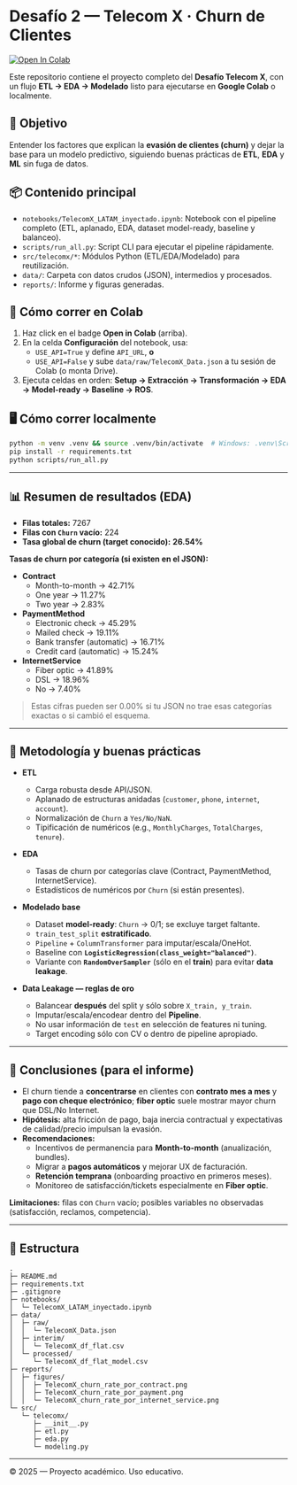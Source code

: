 # Desafío 2 — Telecom X · Churn de Clientes

[![Open In Colab](https://colab.research.google.com/assets/colab-badge.svg)](https://colab.research.google.com/github/flacoca1970/Desafio_2/blob/main/notebooks/TelecomX_LATAM_inyectado.ipynb)

Este repositorio contiene el proyecto completo del **Desafío Telecom X**, con un flujo **ETL → EDA → Modelado** listo para ejecutarse en **Google Colab** o localmente.

## 🎯 Objetivo
Entender los factores que explican la **evasión de clientes (churn)** y dejar la base para un modelo predictivo, siguiendo buenas prácticas de **ETL**, **EDA** y **ML** sin fuga de datos.

## 📦 Contenido principal
- `notebooks/TelecomX_LATAM_inyectado.ipynb`: Notebook con el pipeline completo (ETL, aplanado, EDA, dataset model-ready, baseline y balanceo).
- `scripts/run_all.py`: Script CLI para ejecutar el pipeline rápidamente.
- `src/telecomx/*`: Módulos Python (ETL/EDA/Modelado) para reutilización.
- `data/`: Carpeta con datos crudos (JSON), intermedios y procesados.
- `reports/`: Informe y figuras generadas.

## 🚀 Cómo correr en Colab
1. Haz click en el badge **Open in Colab** (arriba).
2. En la celda **Configuración** del notebook, usa:
   - `USE_API=True` y define `API_URL`, **o**
   - `USE_API=False` y sube `data/raw/TelecomX_Data.json` a tu sesión de Colab (o monta Drive).
3. Ejecuta celdas en orden: **Setup → Extracción → Transformación → EDA → Model-ready → Baseline → ROS**.

## 🖥️ Cómo correr localmente
```bash
python -m venv .venv && source .venv/bin/activate  # Windows: .venv\Scripts\activate
pip install -r requirements.txt
python scripts/run_all.py
```

---

## 📊 Resumen de resultados (EDA)

- **Filas totales:** 7267
- **Filas con `Churn` vacío:** 224
- **Tasa global de churn (target conocido):** **26.54%**

**Tasas de churn por categoría (si existen en el JSON):**
- **Contract**
  - Month-to-month → 42.71%
  - One year → 11.27%
  - Two year → 2.83%
- **PaymentMethod**
  - Electronic check → 45.29%
  - Mailed check → 19.11%
  - Bank transfer (automatic) → 16.71%
  - Credit card (automatic) → 15.24%
- **InternetService**
  - Fiber optic → 41.89%
  - DSL → 18.96%
  - No → 7.40%

> Estas cifras pueden ser 0.00% si tu JSON no trae esas categorías exactas o si cambió el esquema.

---

## 🧪 Metodología y buenas prácticas

- **ETL**
  - Carga robusta desde API/JSON.
  - Aplanado de estructuras anidadas (`customer`, `phone`, `internet`, `account`).
  - Normalización de `Churn` a `Yes/No/NaN`.
  - Tipificación de numéricos (e.g., `MonthlyCharges`, `TotalCharges`, `tenure`).

- **EDA**
  - Tasas de churn por categorías clave (Contract, PaymentMethod, InternetService).
  - Estadísticos de numéricos por `Churn` (si están presentes).

- **Modelado base**
  - Dataset **model-ready**: `Churn` → 0/1; se excluye target faltante.
  - `train_test_split` **estratificado**.
  - `Pipeline` + `ColumnTransformer` para imputar/escala/OneHot.
  - Baseline con **`LogisticRegression(class_weight="balanced")`**.
  - Variante con **`RandomOverSampler`** (sólo en el **train**) para evitar **data leakage**.

- **Data Leakage — reglas de oro**
  - Balancear **después** del split y sólo sobre `X_train, y_train`.
  - Imputar/escala/encodear dentro del **Pipeline**.
  - No usar información de `test` en selección de features ni tuning.
  - Target encoding sólo con CV o dentro de pipeline apropiado.

---

## 🧠 Conclusiones (para el informe)
- El churn tiende a **concentrarse** en clientes con **contrato mes a mes** y **pago con cheque electrónico**; **fiber optic** suele mostrar mayor churn que DSL/No Internet.
- **Hipótesis:** alta fricción de pago, baja inercia contractual y expectativas de calidad/precio impulsan la evasión.
- **Recomendaciones:** 
  - Incentivos de permanencia para **Month-to-month** (anualización, bundles).
  - Migrar a **pagos automáticos** y mejorar UX de facturación.
  - **Retención temprana** (onboarding proactivo en primeros meses).
  - Monitoreo de satisfacción/tickets especialmente en **Fiber optic**.

**Limitaciones:** filas con `Churn` vacío; posibles variables no observadas (satisfacción, reclamos, competencia).

---

## 📁 Estructura
```
.
├─ README.md
├─ requirements.txt
├─ .gitignore
├─ notebooks/
│  └─ TelecomX_LATAM_inyectado.ipynb
├─ data/
│  ├─ raw/
│  │  └─ TelecomX_Data.json
│  ├─ interim/
│  │  └─ TelecomX_df_flat.csv
│  └─ processed/
│     └─ TelecomX_df_flat_model.csv
├─ reports/
│  ├─ figures/
│  │  ├─ TelecomX_churn_rate_por_contract.png
│  │  ├─ TelecomX_churn_rate_por_payment.png
│  │  └─ TelecomX_churn_rate_por_internet_service.png
└─ src/
   └─ telecomx/
      ├─ __init__.py
      ├─ etl.py
      ├─ eda.py
      └─ modeling.py
```

---

© 2025 — Proyecto académico. Uso educativo.
